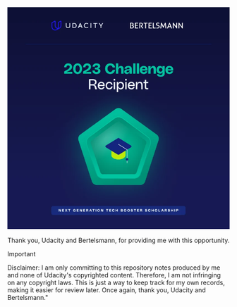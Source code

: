 <div align="center">
    <img src="assets/img/nextgen-badge.webp" alt="">
    <p>
        Thank you, Udacity and Bertelsmann, for providing me with this opportunity.
    </p>
</div>

> [!IMPORTANT]
> Disclaimer: I am only committing to this repository notes produced by me and none of Udacity's copyrighted content. Therefore, I am not infringing on any copyright laws. This is just a way to keep track for my own records, making it easier for review later. Once again, thank you, Udacity and Bertelsmann."